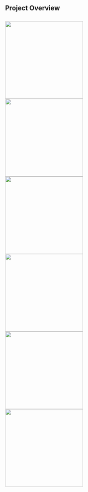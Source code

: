 <h2>Project Overview<h2>
<img src="https://github.com/mar3yam/django_oscar_iranian_gateway/blob/main/images/%D8%B5%D9%81%D8%AD%D9%87%20%D8%A7%D8%B5%D9%84%DB%8C.PNG?raw=true" width="250" height="250"> <img src="https://github.com/mar3yam/django_oscar_iranian_gateway/blob/main/images/%D8%B3%D8%A8%D8%AF%20%D8%AE%D8%B1%DB%8C%D8%AF.PNG?raw=true" width="250" height="250">
<img src="https://github.com/mar3yam/django_oscar_iranian_gateway/blob/main/images/%D8%A7%D8%B7%D9%84%D8%A7%D8%B9%D8%A7%D8%AA%20%D9%85%D8%AD%D8%B5%D9%88%D9%84.PNG?raw=true" width="250" height="250"> <img src="https://github.com/mar3yam/django_oscar_iranian_gateway/blob/main/images/-%D9%BE%DB%8C%D8%B4%20%D9%86%D9%85%D8%A7%DB%8C%D8%B4%20%D8%B3%D8%A8%D8%AF%20%D8%AE%D8%B1%DB%8C%D8%AF.jpg?raw=true" width="250" height="250">
<img src="https://github.com/mar3yam/django_oscar_iranian_gateway/blob/main/images/%D8%A7%D9%86%D8%AA%D8%AE%D8%A7%D8%A8%20%D8%AF%D8%B1%DA%AF%D8%A7%D9%87%20%D9%BE%D8%B1%D8%AF%D8%A7%D8%AE%D8%AA.PNG?raw=true" width="250" height="250"> <img src="https://github.com/mar3yam/django_oscar_iranian_gateway/blob/main/images/%D8%AA%D8%A7%DB%8C%DB%8C%D8%AF%DB%8C%D9%87%20%D9%BE%D8%B1%D8%AF%D8%A7%D8%AE%D8%AA.PNG?raw=true" width="250" height="250">
